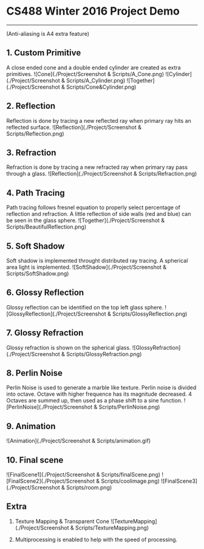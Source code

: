 # CS488 Winter 2016 Project Demo

---
(Anti-aliasing is A4 extra feature)

## 1. Custom Primitive
A close ended cone and a double ended cylinder are created as extra primitives.
![Cone](./Project/Screenshot & Scripts/A_Cone.png)
![Cylinder](./Project/Screenshot & Scripts/A_Cylinder.png)
![Together](./Project/Screenshot & Scripts/Cone&Cylinder.png)

## 2. Reflection
Reflection is done by tracing a new reflected ray when primary ray hits an reflected surface.
![Reflection](./Project/Screenshot & Scripts/Reflection.png)

## 3. Refraction
Refraction is done by tracing a new refracted ray when primary ray pass through a glass.
![Reflection](./Project/Screenshot & Scripts/Refraction.png)

## 4. Path Tracing
Path tracing follows fresnel equation to properly select percentage of reflection and refraction.
A little reflection of side walls (red and blue) can be seen in the glass sphere.
![Together](./Project/Screenshot & Scripts/BeautifulReflection.png)

## 5. Soft Shadow
Soft shadow is implemented throught distributed ray tracing.
A spherical area light is implemented.
![SoftShadow](./Project/Screenshot & Scripts/SoftShadow.png)

## 6. Glossy Reflection
Glossy reflection can be identified on the top left glass sphere.
![GlossyReflection](./Project/Screenshot & Scripts/GlossyReflection.png)

## 7. Glossy Refraction
Glossy refraction is shown on the spherical glass.
![GlossyRefraction](./Project/Screenshot & Scripts/GlossyRefraction.png)

## 8. Perlin Noise
Perlin Noise is used to generate a marble like texture. Perlin noise is divided into octave. Octave with higher frequence has its magnitude decreased. 4 Octaves are summed up, then used as a phase shift to a sine function.
![PerlinNoise](./Project/Screenshot & Scripts/PerlinNoise.png)

## 9. Animation
![Animation](./Project/Screenshot & Scripts/animation.gif)

## 10. Final scene
![FinalScene1](./Project/Screenshot & Scripts/finalScene.png)
![FinalScene2](./Project/Screenshot & Scripts/coolimage.png)
![FinalScene3](./Project/Screenshot & Scripts/room.png)


## Extra
1. Texture Mapping & Transparent Cone
![TextureMapping](./Project/Screenshot & Scripts/TextureMapping.png)

2. Multiprocessing is enabled to help with the speed of processing.